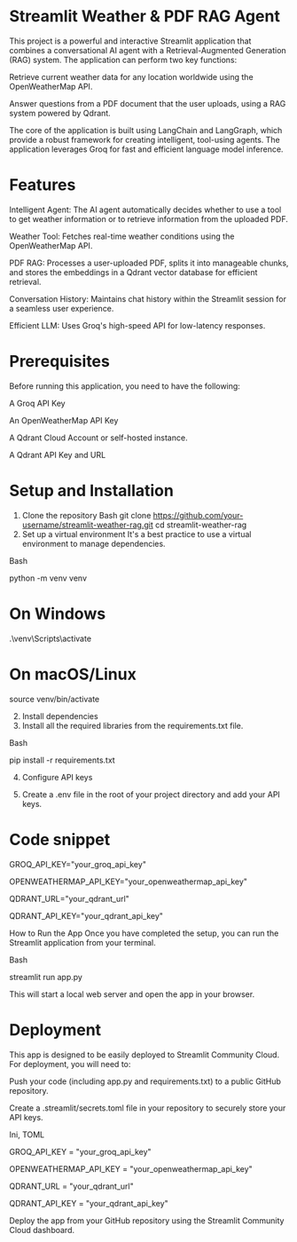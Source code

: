 # Streamlit Weather & PDF RAG Agent
This project is a powerful and interactive Streamlit application that combines a conversational AI agent with a Retrieval-Augmented Generation (RAG) system. The application can perform two key functions:

Retrieve current weather data for any location worldwide using the OpenWeatherMap API.

Answer questions from a PDF document that the user uploads, using a RAG system powered by Qdrant.

The core of the application is built using LangChain and LangGraph, which provide a robust framework for creating intelligent, tool-using agents. The application leverages Groq for fast and efficient language model inference.

# Features
Intelligent Agent: The AI agent automatically decides whether to use a tool to get weather information or to retrieve information from the uploaded PDF.

Weather Tool: Fetches real-time weather conditions using the OpenWeatherMap API.

PDF RAG: Processes a user-uploaded PDF, splits it into manageable chunks, and stores the embeddings in a Qdrant vector database for efficient retrieval.

Conversation History: Maintains chat history within the Streamlit session for a seamless user experience.

Efficient LLM: Uses Groq's high-speed API for low-latency responses.

# Prerequisites
Before running this application, you need to have the following:

A Groq API Key

An OpenWeatherMap API Key

A Qdrant Cloud Account or self-hosted instance.

A Qdrant API Key and URL

# Setup and Installation
1. Clone the repository
Bash
git clone https://github.com/your-username/streamlit-weather-rag.git
cd streamlit-weather-rag
2. Set up a virtual environment
It's a best practice to use a virtual environment to manage dependencies.

Bash

python -m venv venv
# On Windows
.\venv\Scripts\activate
# On macOS/Linux
source venv/bin/activate

2. Install dependencies
3. Install all the required libraries from the requirements.txt file.

Bash

pip install -r requirements.txt

4. Configure API keys
   
5. Create a .env file in the root of your project directory and add your API keys.

# Code snippet

GROQ_API_KEY="your_groq_api_key"

OPENWEATHERMAP_API_KEY="your_openweathermap_api_key"

QDRANT_URL="your_qdrant_url"

QDRANT_API_KEY="your_qdrant_api_key"

How to Run the App
Once you have completed the setup, you can run the Streamlit application from your terminal.

Bash

streamlit run app.py

This will start a local web server and open the app in your browser.

# Deployment
This app is designed to be easily deployed to Streamlit Community Cloud. For deployment, you will need to:

Push your code (including app.py and requirements.txt) to a public GitHub repository.

Create a .streamlit/secrets.toml file in your repository to securely store your API keys.

Ini, TOML

GROQ_API_KEY = "your_groq_api_key"

OPENWEATHERMAP_API_KEY = "your_openweathermap_api_key"

QDRANT_URL = "your_qdrant_url"

QDRANT_API_KEY = "your_qdrant_api_key"

Deploy the app from your GitHub repository using the Streamlit Community Cloud dashboard.
